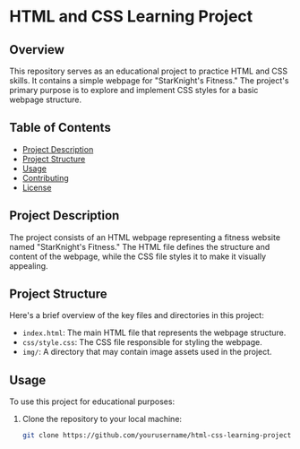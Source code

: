 # HTML and CSS Learning Project

## Overview
This repository serves as an educational project to practice HTML and CSS skills. It contains a simple webpage for "StarKnight's Fitness." The project's primary purpose is to explore and implement CSS styles for a basic webpage structure.

## Table of Contents
- [Project Description](#project-description)
- [Project Structure](#project-structure)
- [Usage](#usage)
- [Contributing](#contributing)
- [License](#license)

## Project Description
The project consists of an HTML webpage representing a fitness website named "StarKnight's Fitness." The HTML file defines the structure and content of the webpage, while the CSS file styles it to make it visually appealing.

## Project Structure
Here's a brief overview of the key files and directories in this project:

- `index.html`: The main HTML file that represents the webpage structure.
- `css/style.css`: The CSS file responsible for styling the webpage.
- `img/`: A directory that may contain image assets used in the project.

## Usage
To use this project for educational purposes:

1. Clone the repository to your local machine:
   ```bash
   git clone https://github.com/yourusername/html-css-learning-project.git
